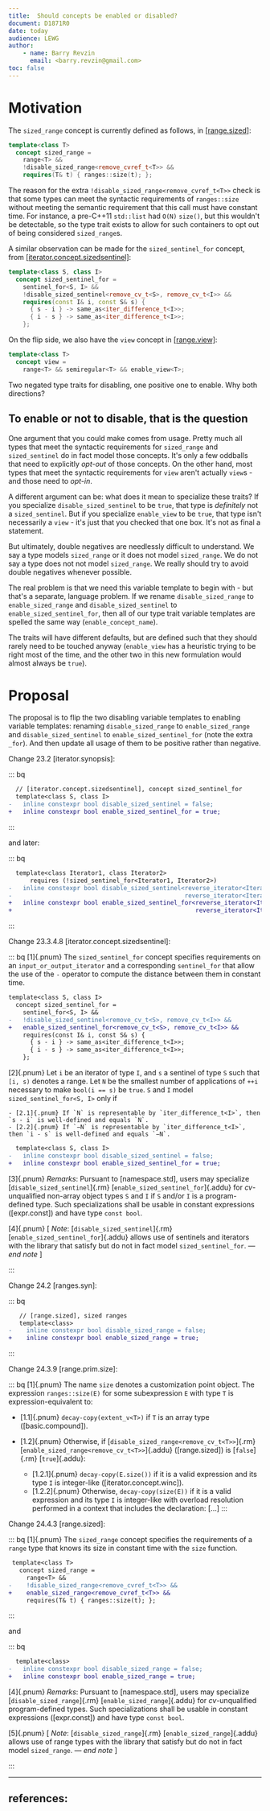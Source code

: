```yaml
---
title:  Should concepts be enabled or disabled? 
document: D1871R0
date: today
audience: LEWG
author:
    - name: Barry Revzin
      email: <barry.revzin@gmail.com>
toc: false
---
```


# Motivation

The `sized_range` concept is currently defined as follows, in [\[range.sized\]](http://eel.is/c++draft/range.sized):

```cpp
template<class T>
  concept sized_range =
    range<T> &&
    !disable_sized_range<remove_cvref_t<T>> &&
    requires(T& t) { ranges::size(t); };
```

The reason for the extra `!disable_sized_range<remove_cvref_t<T>>` check is that some types can meet the syntactic requirements of `ranges::size` without meeting the semantic requirement that this call must have constant time. For instance, a pre-C++11 `std::list` had `O(N)` `size()`, but this wouldn't be detectable, so the type trait exists to allow for such containers to opt out of being considered `sized_range`s.

A similar observation can be made for the `sized_sentinel_for` concept, from [\[iterator.concept.sizedsentinel\]](http://eel.is/c++draft/iterator.concept.sizedsentinel):

```cpp
template<class S, class I>
  concept sized_sentinel_for =
    sentinel_for<S, I> &&
    !disable_sized_sentinel<remove_cv_t<S>, remove_cv_t<I>> &&
    requires(const I& i, const S& s) {
      { s - i } -> same_as<iter_difference_t<I>>;
      { i - s } -> same_as<iter_difference_t<I>>;
    };
```

On the flip side, we also have the `view` concept in [\[range.view\]](http://eel.is/c++draft/range.view):

```cpp
template<class T>
  concept view =
    range<T> && semiregular<T> && enable_view<T>;
```

Two negated type traits for disabling, one positive one to enable. Why both directions?

## To enable or not to disable, that is the question

One argument that you could make comes from usage. Pretty much all types that meet the syntactic requirements for `sized_range` and `sized_sentinel` do in fact model those concepts. It's only a few oddballs that need to explicitly _opt-out_ of those concepts. On the other hand, most types that meet the syntactic requirements for `view` aren't actually `view`s - and those need to _opt-in_.

A different argument can be: what does it mean to specialize these traits? If you specialize `disable_sized_sentinel` to be `true`, that type is _definitely_ not a `sized_sentinel`. But if you specialize `enable_view` to be `true`, that type isn't necessarily a `view` - it's just that you checked that one box. It's not as final a statement.

But ultimately, double negatives are needlessly difficult to understand. We say a type models `sized_range` or it does not model `sized_range`. We do not say a type does not not model `sized_range`. We really should try to avoid double negatives whenever possible.

The real problem is that we need this variable template to begin with - but that's a separate, language problem. If we rename `disable_sized_range` to `enable_sized_range` and `disable_sized_sentinel` to `enable_sized_sentinel_for`, then all of our type trait variable templates are spelled the same way (`enable_concept_name`).

The traits will have different defaults, but are defined such that they should rarely need to be touched anyway (`enable_view` has a heuristic trying to be right most of the time, and the other two in this new formulation would almost always be `true`).

# Proposal

The proposal is to flip the two disabling variable templates to enabling variable templates: renaming `disable_sized_range` to `enable_sized_range` and `disable_sized_sentinel` to `enable_sized_sentinel_for` (note the extra `_for`). And then update all usage of them to be positive rather than negative.

Change 23.2 [iterator.synopsis]:

::: bq
```diff
  // [iterator.concept.sizedsentinel], concept sized_sentinel_for
  template<class S, class I>
-   inline constexpr bool disable_sized_sentinel = false;
+   inline constexpr bool enable_sized_sentinel_for = true;
```
:::

and later:

::: bq
```diff
  template<class Iterator1, class Iterator2>
      requires (!sized_sentinel_for<Iterator1, Iterator2>)
-   inline constexpr bool disable_sized_sentinel<reverse_iterator<Iterator1>,
-                                                reverse_iterator<Iterator2>> = true;
+   inline constexpr bool enable_sized_sentinel_for<reverse_iterator<Iterator1>,
+                                                   reverse_iterator<Iterator2>> = false;
```
:::

Change 23.3.4.8 [iterator.concept.sizedsentinel]:

::: bq
[1]{.pnum} The `sized_sentinel_for` concept specifies requirements on an `input_or_output_iterator` and a corresponding `sentinel_for` that allow the use of the `-` operator to compute the distance between them in constant time.

```diff
template<class S, class I>
  concept sized_sentinel_for =
    sentinel_for<S, I> &&
-   !disable_sized_sentinel<remove_cv_t<S>, remove_cv_t<I>> &&
+   enable_sized_sentinel_for<remove_cv_t<S>, remove_cv_t<I>> &&
    requires(const I& i, const S& s) {
      { s - i } -> same_as<iter_difference_t<I>>;
      { i - s } -> same_as<iter_difference_t<I>>;
    };
```

[2]{.pnum} Let `i` be an iterator of type `I`, and `s` a sentinel of type `S` such that `[i, s)` denotes a range.
Let `N` be the smallest number of applications of `++i` necessary to make `bool(i == s)` be `true`.
`S` and `I` model `sized_sentinel_for<S, I>` only if

    - [2.1]{.pnum} If `N` is representable by `iter_difference_t<I>`, then `s - i` is well-defined and equals `N`.
    - [2.2]{.pnum} If `−N` is representable by `iter_difference_t<I>`, then `i - s` is well-defined and equals `−N`.


```diff
  template<class S, class I>
-   inline constexpr bool disable_sized_sentinel = false;
+   inline constexpr bool enable_sized_sentinel_for = true;
```

[3]{.pnum} *Remarks*: Pursuant to [namespace.std], users may specialize [`disable_sized_sentinel`]{.rm} [`enable_sized_sentinel_for`]{.addu} for *cv*-unqualified non-array object types `S` and `I` if `S` and/or `I` is a program-defined type.
Such specializations shall be usable in constant expressions ([expr.const]) and have type `const bool`.

[4]{.pnum} [ *Note*: [`disable_sized_sentinel`]{.rm} [`enable_sized_sentinel_for`]{.addu} allows use of sentinels and iterators with the library that satisfy but do not in fact model `sized_sentinel_for`. — *end note*  ]

:::


Change 24.2 [ranges.syn]:

::: bq
```diff
   // [range.sized], sized ranges
   template<class>
-    inline constexpr bool disable_sized_range = false;
+    inline constexpr bool enable_sized_range = true;
```
:::

Change 24.3.9 [range.prim.size]:

::: bq
[1]{.pnum} The name `size` denotes a customization point object.
The expression `ranges​::​size(E)` for some subexpression `E` with type `T` is expression-equivalent to:

- [1.1]{.pnum} `decay-copy(extent_v<T>)` if `T` is an array type ([basic.compound]).
- [1.2]{.pnum} Otherwise, if [`disable_sized_range<remove_cv_t<T>>`]{.rm} [`enable_sized_range<remove_cv_t<T>>`]{.addu} ([range.sized]) is [`false`]{.rm} [`true`]{.addu}:

    - [1.2.1]{.pnum} `decay-copy(E.size())` if it is a valid expression and its type `I` is integer-like ([iterator.concept.winc]).
    - [1.2.2]{.pnum} Otherwise, `decay-copy(size(E))` if it is a valid expression and its type `I` is integer-like with overload resolution performed in a context that includes the declaration: [...]
:::

Change 24.4.3 [range.sized]:

::: bq
[1]{.pnum} The `sized_range` concept specifies the requirements of a `range` type that knows its size in constant time with the `size` function.

```diff
 template<class T>
   concept sized_range =
     range<T> &&
-    !disable_sized_range<remove_cvref_t<T>> &&
+    enable_sized_range<remove_cvref_t<T>> &&
     requires(T& t) { ranges::size(t); };
```
:::

and

::: bq
```diff
  template<class>
-   inline constexpr bool disable_sized_range = false;
+   inline constexpr bool enable_sized_range = true;
```
[4]{.pnum} *Remarks*: Pursuant to [namespace.std], users may specialize [`disable_sized_range`]{.rm} [`enable_sized_range`]{.addu} for *cv*-unqualified program-defined types.
Such specializations shall be usable in constant expressions ([expr.const]) and have type `const bool`.

[5]{.pnum} [ *Note*: [`disable_sized_range`]{.rm} [`enable_sized_range`]{.addu} allows use of range types with the library that satisfy but do not in fact model `sized_range`. — *end note* ]

:::

---
references:
---